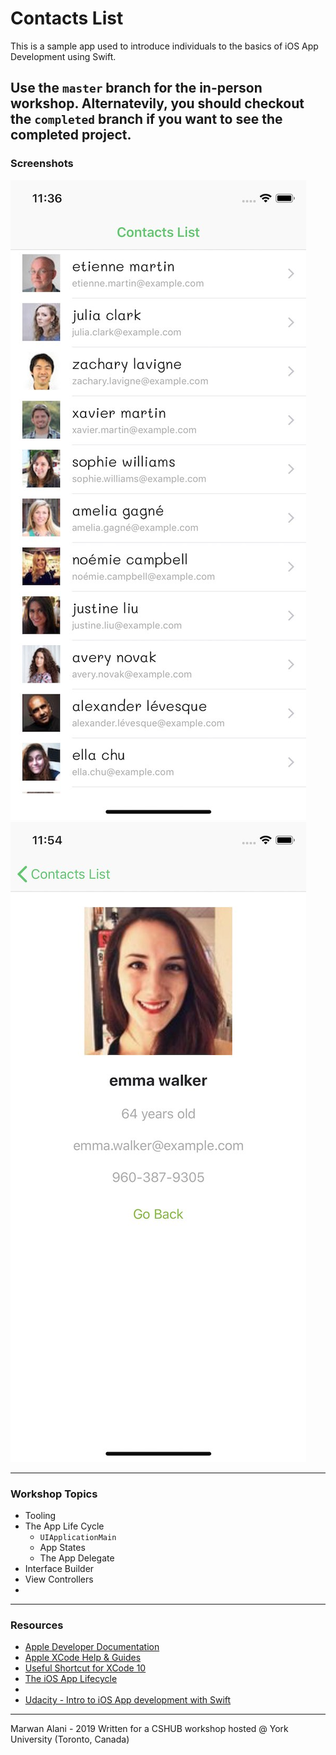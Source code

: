 #  Contacts List
This is a sample app used to introduce individuals to the basics of iOS App Development using Swift.
  
Use the `master` branch for the in-person workshop. Alternatevily, you should checkout the `completed` branch if you want to see the completed project.
-----
### Screenshots
![Main Screen](Screenshots/main_screen.jpg "Main Screen")
![User Details Screen](Screenshots/details_screen.jpg "User Details Screen")

-----
### Workshop Topics
- Tooling
- The App Life Cycle
  - `UIApplicationMain`
  - App States
  - The App Delegate
- Interface Builder
- View Controllers
- 
  
-----
### Resources
- [Apple Developer Documentation](https://developer.apple.com/documentation/)
- [Apple XCode Help & Guides](https://help.apple.com/xcode/mac/current/)
- [Useful Shortcut for XCode 10](https://github.com/roblack/xCodeShortcuts)
- [The iOS App Lifecycle](https://developer.apple.com/library/archive/documentation/iPhone/Conceptual/iPhoneOSProgrammingGuide/TheAppLifeCycle/TheAppLifeCycle.html)
- 
- [Udacity - Intro to iOS App development with Swift](https://www.udacity.com/course/intro-to-ios-app-development-with-swift--ud585)

-----
Marwan Alani - 2019
Written for a CSHUB workshop hosted @ York University (Toronto, Canada)
